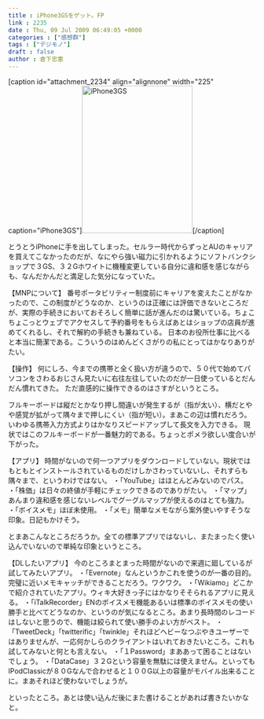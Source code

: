 ```yaml
---
title : iPhone3GSをゲット。FP
link : 2235
date : Thu, 09 Jul 2009 06:49:05 +0000
categories : ["感想群"]
tags : ["デジモノ"]
draft : false
author : 倉下忠憲
---
```


[caption id="attachment_2234" align="alignnone" width="225" caption="iPhone3GS"]<img src="https://rashita.net/blog/wp-content/uploads/2009/07/DSC01444-225x300.jpg" alt="iPhone3GS" title="iPhone3GS" width="225" height="300" class="size-medium wp-image-2234" />[/caption]

とうとうiPhoneに手を出してしまった。セルラー時代からずっとAUのキャリアを買えてこなかったのだが、なにやら強い磁力に引かれるようにソフトバンクショップで３GS、３２Gホワイトに機種変更している自分に違和感を感じながらも、なんだかんだと満足した気分になっていた。

【MNPについて】
番号ポータビリティー制度前にキャリアを変えたことがなかったので、この制度がどうなのか、というのは正確には評価できないところだが、実際の手続きにおいておそろしく簡単に話が進んだのは驚いている。ちょこちょこっとウェブでアクセスして予約番号をもらえばあとはショップの店員が進めてくれるし、それで解約の手続きも兼ねている。
日本のお役所仕事に比べると本当に簡潔である。こういうのはめんどくさがりの私にとってはかなりありがたい。

【操作】
何にしろ、今までの携帯と全く扱い方が違うので、５０代で始めてパソコンをさわるおじさん見たいに右往左往していたのだが一日使っているとだんだん慣れてきた。
ただ直感的に操作できるのはさすがというところ。

フルキーボードは縦だとかなり押し間違いが発生するが（指が太い）、横だとやや感覚が拡がって隅々まで押しにくい（指が短い）。まあこの辺は慣れだろう。いわゆる携帯入力方式よりはかなりスピードアップして長文を入力できる。
現状ではこのフルキーボードが一番魅力的である。ちょっとポメラ欲しい度合いが下がった。

【アプリ】
時間がないので何一つアプリをダウンロードしていない。現状ではもともとインストールされているものだけしかさわっていないし、それすらも隅々まで、というわけではない。
・「YouTube」はほとんどみないのでパス。
・「株価」は日々の終値が手軽にチェックできるのでありがたい。
・「マップ」あんまり違和感を感じないレベルでグーグルマップが使えるのはとても強力。
・「ボイスメモ」ほぼ未使用。
・「メモ」簡単なメモながら案外使いやすそうな印象。日記もかけそう。

とまあこんなところだろうか。全ての標準アプリではないし、またまったく使い込んでいないので単純な印象というところ。

【DLしたいアプリ】
今のところまとまった時間がないので来週に廻しているが試してみたいアプリ。
・「Evernote」なんというかこれを使うのが一番の目的。完璧に近いメモキャッチができることだろう。ワクワク。
・「Wikiamo」どこかで紹介されていたアプリ。ウィキ大好きっ子にはかなりそそられるアプリに見える。
・「iTalkRecorder」ENのボイスメモ機能あるいは標準のボイスメモの使い勝手と比べてどうなのか、というのが気になるところ。あまり長時間のレコードはしないと思うので、機能は絞られて使い勝手のよい方がベスト。
・「TweetDeck」「twitterific」「twinkle」それほどヘビーなつぶやきユーザーではありませんが、一応何かしらのクライアントはいれておきたいところ。これも試してみないと何とも言えない。
・「１Password」まああって困ることはないでしょう。
・「DataCase」３２Gという容量を無駄には使えません。といってもIPodClassicが８０Gなんで合わせると１００G以上の容量がモバイル出来ることに。まあそれほど使わないでしょうが。

といったところ。あとは使い込んだ後にまた書けることがあれば書きたいかなと。